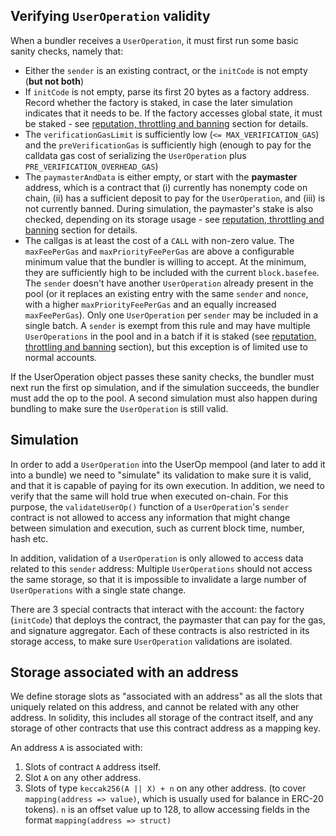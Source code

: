 ## Verifying `UserOperation` validity
When a bundler receives a `UserOperation`, it must first run some basic sanity checks, namely that:

* Either the `sender` is an existing contract, or the `initCode` is not empty (**but not both**)
* If `initCode` is not empty, parse its first 20 bytes as a factory address. Record whether the factory is staked, in case the later simulation indicates that it needs to be. If the factory accesses global state, it must be staked - see [reputation, throttling and banning](../faqs/reputation-throttling-banning.md) section for details.
* The `verificationGasLimit` is sufficiently low (`<= MAX_VERIFICATION_GAS`) and the `preVerificationGas` is sufficiently high (enough to pay for the calldata gas cost of serializing the `UserOperation` plus `PRE_VERIFICATION_OVERHEAD_GAS`)
* The `paymasterAndData` is either empty, or start with the **paymaster** address, which is a contract that (i) currently has nonempty code on chain, (ii) has a sufficient deposit to pay for the `UserOperation`, and (iii) is not currently banned. During simulation, the paymaster's stake is also checked, depending on its storage usage - see [reputation, throttling and banning](../faqs/reputation-throttling-banning.md) section for details.
* The callgas is at least the cost of a `CALL` with non-zero value.
The `maxFeePerGas` and `maxPriorityFeePerGas` are above a configurable minimum value that the bundler is willing to accept. At the minimum, they are sufficiently high to be included with the current `block.basefee`.
The `sender` doesn't have another `UserOperation` already present in the pool (or it replaces an existing entry with the same `sender` and `nonce`, with a higher `maxPriorityFeePerGas` and an equally increased `maxFeePerGas`). Only one `UserOperation` per `sender` may be included in a single batch. A `sender` is exempt from this rule and may have multiple `UserOperations` in the pool and in a batch if it is staked (see [reputation, throttling and banning](../faqs/reputation-throttling-banning.md) section), but this exception is of limited use to normal accounts.

If the UserOperation object passes these sanity checks, the bundler must next run the first op simulation, and if the simulation succeeds, the bundler must add the op to the pool. A second simulation must also happen during bundling to make sure the `UserOperation` is still valid.

## Simulation

In order to add a `UserOperation` into the UserOp mempool (and later to add it into a bundle) we need to "simulate" its validation to make sure it is valid, and that it is capable of paying for its own execution. In addition, we need to verify that the same will hold true when executed on-chain. For this purpose, the `validateUserOp()` function of a `UserOperation`'s `sender` contract is not allowed to access any information that might change between simulation and execution, such as current block time, number, hash etc. 

In addition, validation of a `UserOperation` is only allowed to access data related to this `sender` address: Multiple `UserOperations` should not access the same storage, so that it is impossible to invalidate a large number of `UserOperations` with a single state change. 

There are 3 special contracts that interact with the account: the factory (`initCode`) that deploys the contract, the paymaster that can pay for the gas, and signature aggregator. Each of these contracts is also restricted in its storage access, to make sure `UserOperation` validations are isolated.

## Storage associated with an address
We define storage slots as "associated with an address" as all the slots that uniquely related on this address, and cannot be related with any other address. In solidity, this includes all storage of the contract itself, and any storage of other contracts that use this contract address as a mapping key.

An address `A` is associated with:

1. Slots of contract `A` address itself.
2. Slot `A` on any other address.
2. Slots of type `keccak256(A || X) + n` on any other address. (to cover `mapping(address => value)`, which is usually used for balance in ERC-20 tokens). `n` is an offset value up to 128, to allow accessing fields in the format `mapping(address => struct)`
